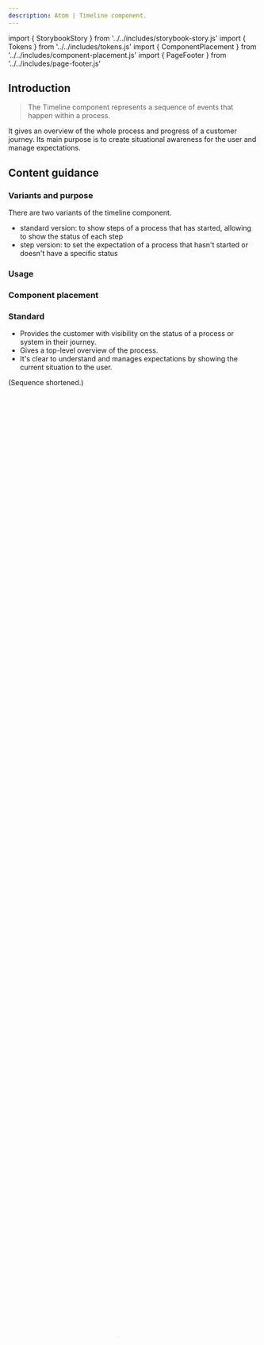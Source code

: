 ```yaml
---
description: Atom | Timeline component.
---
```


import { StorybookStory } from '../../includes/storybook-story.js'
import { Tokens } from '../../includes/tokens.js'
import { ComponentPlacement } from '../../includes/component-placement.js'
import { PageFooter } from '../../includes/page-footer.js'

## Introduction

> The Timeline component represents a sequence of events that happen within a process.

It gives an overview of the whole process and progress of a customer journey. Its main purpose is to create situational awareness for the user and manage expectations.


## Content guidance

### Variants and purpose

There are two variants of the timeline component.

- standard version: to show steps of a process that has started, allowing to show the status of each step
- step version: to set the expectation of a process that hasn't started or doesn't have a specific status

### Usage

<StorybookStory story="components-ns-timeline--time-line"></StorybookStory>

### Component placement

<ComponentPlacement component="ns-timeline" parentComponents="ns-panel"></ComponentPlacement>

<ComponentPlacement component="ns-timeline-event" parentComponents="ns-timeline"></ComponentPlacement>

### Standard

* Provides the customer with visibility on the status of a process or system in their journey.
* Gives a top-level overview of the process.
* It's clear to understand and manages expectations by showing the current situation to the user.

(Sequence shortened.)

<figure class="video_container">
  <video controls="true" allowfullscreen="true" poster="https://user-images.githubusercontent.com/78355810/123394163-bdbca680-d596-11eb-95d1-10a13968cc8f.png" width="359" height="100%">
    <source src="https://user-images.githubusercontent.com/78355810/123393414-fc059600-d595-11eb-87d5-7e38954254af.mp4" type="video/mp4" />
  </video>
</figure>

#### Status

Each event has a status. The status of the event is controlled by the decoration used.

| Style | Status | Description |
| :--- | :--- | :--- |
| ![pending](https://user-images.githubusercontent.com/78355810/122376864-7150e580-cf5c-11eb-8501-fae0f7f8aa4b.png)| `pending` |Communicates that the event has yet to commence. |
| ![in progress](https://user-images.githubusercontent.com/78355810/122773523-5655dc80-d2a0-11eb-889e-fadbca455c36.png) | `inprogress` | Indicates that progress is currently being made on this step. |
| ![success](https://user-images.githubusercontent.com/78355810/122773619-68377f80-d2a0-11eb-8d1a-7a79da14cd3d.png) | `completed` | The event has been successfully completed. |
| ![action required](https://user-images.githubusercontent.com/78355810/122377269-d73d6d00-cf5c-11eb-8183-07a35bf559d9.png) | `actionrequired` | This is used when a customer needs to take action in order to proceed with the process. |
| ![warning](https://user-images.githubusercontent.com/78355810/122377627-25527080-cf5d-11eb-9b59-c3711568e30b.png) | `warning` | Informs of a problem with low severity such as foreseeable delays or outages etc. The problem is expected to be automatically resolved as the situation changes. |
| ![error](https://user-images.githubusercontent.com/78355810/122377917-68144880-cf5d-11eb-8f92-8bafc8778a6f.png) | `error` | This is a failure indication. Something couldn't be resolved and so has halted the whole process marking other `inprogress`\ `pending` event(s) `cancelled`. It should be accompanied by a helpful message. |


#### Icons & numerals

There are 3 styles of timeline to choose from in the 'overview decorations' - default, icon, or number.

##### Default 
Uses a circle and implies nothing other than it is an event.

##### Icons 
These can be selected from a list to help convey meaning for each event and make it easier to identify a step. If selected, all events will need an icon chosen from the list.

##### Numbers 
For use when an order should be shown.

Some icons are special and automatically reserved for use only with a particular status, such as Complete tick, Action required arrow, Warning triangle, and Error diamond. These show on all the variants of 'overview decoration'. 


#### Heading, summary and step count

There is provision for a heading to describe what process the timeline is showing. This can be left blank if it has already been made clear in an ns-landmark above it to avoid duplication.

You can also add a summary to manage expectations
>eg. 2 days until your appointment

In addition to this, you can also display information on the number of events using step count. You can have up to 10 steps in a process and show how many have been completed so far. 
>eg. 1 of 6 steps completed


#### Showing additional information

On events that are in progress, it is possible to add further information relevant to this step to aid customer understanding, or if an action is required, provide a link to another area such as a form to complete. Warnings and Error status should have helpful messaging added this way, and with links if useful.

On events that have been successfully completed, there is the option to display a time-stamp alongside the status.

### Step

The step variant is a simpler version of the timeline component that excludes summary and status.

#### Icons & numerals

There are 2 styles of timeline to choose from in the 'overview decorations' - number or fallback. The default decoration is to use numbers.

##### Numbers 
For use when an order should be shown.

##### Fallback 
Uses a circle and implies nothing other than it is an event.

#### Heading

There is provision for a heading to describe what process the timeline is showing. This can be left blank if it has already been made clear in an ns-landmark above it to avoid duplication.

#### Showing additional information

In the step variant, additional information can always be added to an event if more explanation is needed. 

## Best practice for the timeline component

| 💚 Do's | 💔 Don'ts |
| :--- | :--- |
| Use a maximum of 10 steps | Add too much detailed content |
| Consider if the title duplicates page title | Use illustrations or icons in additional content |
| Provide helpful messaging | Use overly long event names |
| Use summary to set expectations for the `standard` variant | Use timestamp if it causes confusion with a date elsewhere on the page for the `standard` variant |

## Best practice for the individual timeline events

| 💚 Do's | 💔 Don'ts |
| :--- | :--- |
| Use text or `ns-card` within `additional content` to provide additional information | Add status to an event for the `step` variant |
| Use either default, icon or number decoration for all events in the timeline sequence for the `standard` variant |  Mix two different decoration types in events |
| Use either number or fallback decoration for all events in the timeline sequence for the `Step` variant | Use any icon type with names ending `solid` or `outline` |

## Specification for the timeline component

| Attribute | Type | Default | Options | Description |
| :--- | :--- | :--- | :--- | :--- |
| `type` | `string` | `standard` | `standard`, `step` | Set to standard to use the more dynamic version of the timeline |
| `showstepcount` | `boolean` | `false` | `true`, `false` | Set true to show completed vs total event progress count below the timeline heading |

| Slots | Type |
| :--- | :--- |
| `heading` | `<h2>` |
| `summary` | `<p>` |
| `event` | `<ns-timeline-event>` |

## Specification for the individual timeline events

| Attribute | Type | Default | Options | Description |
| :--- | :--- | :--- | :--- | :--- |
| `status` | `string` | `pending`| `pending`, `inprogress`, `actionrequired`, `warning`, `error`, `completed`, `cancelled` | |
| `icon`| `string` | | `appliance`, `bill`, `boiler`, `calendar`, `clock`, `download`, `electricity`, `energy`, `gas`, `home`, `meter`, `protect`, `rewards`, `search`, `tag`. Please see the [documentation for ns-icon](../components/ns-icon)  | Optional icon to add to the event decoration |
| `index` | `number` | |  | Optional numbered index to add to the event decoration |
| `updatedAt` | `date` | |  | Optional ISO date only used along with `completed` status to record the event completed date & time. |

| Slots | Type |
| :--- | :--- |
| `heading` | `<h3>` |
| `anonymous` | `<ns-card>` |

## Feedback
* Do you have insights or concerns to share? You can raise an issue via [Github bugs](https://github.com/ConnectedHomes/nucleus/issues/new?assignees=&labels=Bug&template=a--bug-report.md&title=[bug]%20[ns-form]).
* See all the issues already raised via [Github issues](https://github.com/connectedHomes/nucleus/issues?utf8=%E2%9C%93&q=is%3Aopen+is%3Aissue+label%3ABug+[ns-form]).

<PageFooter></PageFooter>

## Related links
* [ns-card](../components/ns-card)
* [ns-icon](../components/ns-icon)
